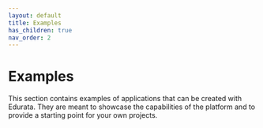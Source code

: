 ```yaml
---
layout: default
title: Examples
has_children: true
nav_order: 2
---
```


# Examples

This section contains examples of applications that can be created with Edurata. They are meant to showcase the capabilities of the platform and to provide a starting point for your own projects.
